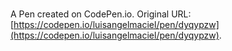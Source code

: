 # 

A Pen created on CodePen.io. Original URL: [https://codepen.io/luisangelmaciel/pen/dyqypzw](https://codepen.io/luisangelmaciel/pen/dyqypzw).

